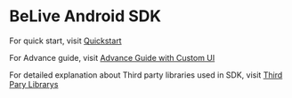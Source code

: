 # BeLive Android SDK 

For quick start, visit [Quickstart](QuickStart.md)

For Advance guide, visit [Advance Guide with Custom UI](Advance.md)

For detailed explanation about Third party libraries used in SDK, visit [Third Pary Librarys](Third-Party-Libs.md)